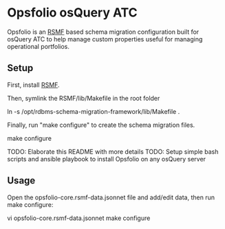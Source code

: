# Opsfolio osQuery ATC
Opsfolio is an [RSMF](https://github.com/shah/rdbms-schema-migration-framework) based schema migration configuration built for osQuery ATC to 
help manage custom properties useful for managing operational portfolios.

## Setup

First, install [RSMF](https://github.com/shah/rdbms-schema-migration-framework).

Then, symlink the RSMF/lib/Makefile in the root folder

  ln -s /opt/rdbms-schema-migration-framework/lib/Makefile .

Finally, run "make configure" to create the schema migration files.

  make configure

TODO: Elaborate this README with more details
TODO: Setup simple bash scripts and ansible playbook to install Opsfolio on any osQuery server

## Usage

Open the opsfolio-core.rsmf-data.jsonnet file and add/edit data, then run make configure:

  vi opsfolio-core.rsmf-data.jsonnet
  make configure
  
